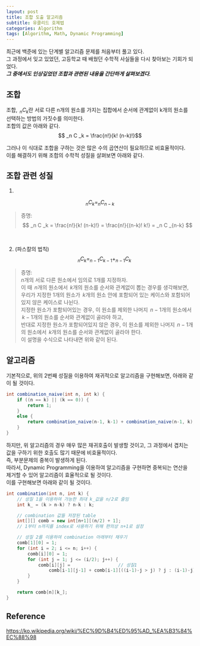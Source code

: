 ```yaml
---
layout: post
title: 조합 도출 알고리즘
subtitle: 유클리드 호제법
categories: Algorithm
tags: [Algorithm, Math, Dynamic Programming]
---
```


최근에 백준에 있는 단계별 알고리즘 문제를 처음부터 풀고 있다.  
그 과정에서 잊고 있었던, 고등학교 때 배웠던 수학적 사실들을 다시 찾아보는 기회가 되었다.  
***그 중에서도 인상깊었던 조합과 관련된 내용을 간단하게 살펴보겠다.***

## 조합
조합, $\, _n C _k$란 서로 다른 n개의 원소를 가지는 집합에서 순서에 관계없이 k개의 원소를 선택하는 방법의 가짓수를 의미한다.  
조합의 값은 아래와 같다.  
$$
 _n C _k = \frac{n!}{k! (n-k)!}$$

그러나 이 식대로 조합을 구하는 것은 많은 수의 곱연산이 필요하므로 비효율적이다.  
이를 해결하기 위해 조합의 수학적 성질을 살펴보면 아래와 같다.  

## 조합 관련 성질
1.  
 $$
 _n C _k = _n C _{n-k} $$
> 증명:
> $$
> _n C _k = \frac{n!}{k! (n-k)!} = \frac{n!}{(n-k)! k!} = _n C _{n-k} $$  
<br>

2.  (파스칼의 법칙)  
 $$
 _{n} C _{k} = _{n-1} C _{k-1} + _{n-1} C _k $$
> 증명:  
> $n$개의 서로 다른 원소에서 임의로 1개를 지정하자.  
> 이 때 $\,n$개의 원소에서 $\,k$개의 원소를 순서와 관계없이 뽑는 경우를 생각해보면,  
> 우리가 지정한 1개의 원소가 $\,k$개의 원소 안에 포함되어 있는 케이스와 포함되어있지 않은 케이스로 나뉜다.  
> 지정한 원소가 포함되어있는 경우, 이 원소를 제외한 나머지 $\,n-1$개의 원소에서 $\,k-1$개의 원소를 순서와 관계없이 골라야 하고,  
> 반대로 지정한 원소가 포함되어있지 않은 경우, 이 원소를 제외한 나머지 $\,n-1$개의 원소에서 $\,k$개의 원소를 순서와 관계없이 골라야 한다.  
> 이 설명을 수식으로 나타내면 위와 같이 된다.  

## 알고리즘
기본적으로, 위의 2번째 성질을 이용하여 재귀적으로 알고리즘을 구현해보면, 아래와 같이 될 것이다.  
```java
int combination_naive(int n, int k) {
    if ((n == k) || (k == 0)) {
        return 1;
    }
    else {
        return combination_naive(n-1, k-1) + combination_naive(n-1, k);
    }
}
```

하지만, 위 알고리즘의 경우 매우 많은 재귀호출이 발생할 것이고, 그 과정에서 겹치는 값을 구하기 위한 호출도 많기 때문에 비효율적이다.  
즉, 부분문제의 중복이 발생하게 된다.  
따라서, Dynamic Programming을 이용하여 알고리즘을 구현하면 중복되는 연산을 제거할 수 있어 알고리즘이 효율적으로 될 것이다.  
이를 구현해보면 아래와 같이 될 것이다.  
```java
int combination(int n, int k) {
    // 성질 1을 이용하여 가능한 최대 k_값을 n/2로 줄임
    int k_ = (k > n-k) ? n-k : k; 

    // combination 값들 저장된 table
    int[][] comb = new int[n+1][(n/2) + 1]; 
    // 1부터 n까지를 index로 사용하기 위해 편의상 n+1로 설정

    // 성질 2를 이용하여 combination 아래부터 채우기
    comb[1][0] = 1;
    for (int i = 2; i <= n; i++) {
        comb[i][0] = 1;
        for (int j = 1; j <= (i/2); j++) {
            comb[i][j] =                  // 성질1
                comb[i-1][j-1] + comb[i-1][((i-1)-j > j) ? j : (i-1)-j];
        }
    }

    return comb[n][k_];
}
```

## Reference
<https://ko.wikipedia.org/wiki/%EC%9D%B4%ED%95%AD_%EA%B3%84%EC%88%98>